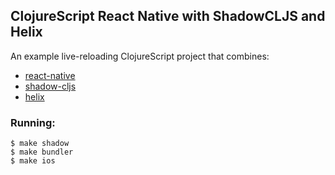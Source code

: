 
## ClojureScript React Native with ShadowCLJS and Helix

An example live-reloading ClojureScript project that combines:

* [react-native](https://facebook.github.io/react-native/)
* [shadow-cljs](http://shadow-cljs.org/)
* [helix](https://github.com/Lokeh/helix)

### Running:

```
$ make shadow
$ make bundler
$ make ios
```
